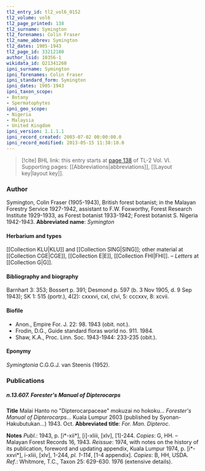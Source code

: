 ```yaml
---
tl2_entry_id: tl2_vol6_0152
tl2_volume: vol6
tl2_page_printed: 138
tl2_surname: Symington
tl2_forenames: Colin Fraser
tl2_name_abbrev: Symington
tl2_dates: 1905-1943
tl2_page_id: 33212180
author_lsid: 10356-1
wikidata_id: Q21341260
ipni_surname: Symington
ipni_forenames: Colin Fraser
ipni_standard_form: Symington
ipni_dates: 1905-1943
ipni_taxon_scope: 
- Botany
- Spermatophytes
ipni_geo_scope: 
- Nigeria
- Malaysia
- United Kingdom
ipni_version: 1.1.1.1
ipni_record_created: 2003-07-02 00:00:00.0
ipni_record_modified: 2013-05-15 11:38:10.0
---
```



> [!cite] BHL link: this entry starts at [page 138](https://www.biodiversitylibrary.org/page/33212180) of TL-2 Vol. VI.
> Supporting pages: [[Abbreviations|abbreviations]], [[Layout key|layout key]].

### Author

Symington, Colin Fraser (1905-1943), British forest botanist; in the Malayan Forestry Service 1927-1942, assistant to F.W. Foxworthy, Forest Research Institute 1929-1933, as Forest botanist 1933-1942; Forest botanist S. Nigeria 1942-1943. 
**Abbreviated name**: *Symington*

#### Herbarium and types

[[Collection KLU|KLU]] and [[Collection SING|SING]]; other material at [[Collection CGE|CGE]], [[Collection E|E]], [[Collection FHI|FHI]]. – *Letters* at [[Collection G|G]].

#### Bibliography and biography

Barnhart 3: 353; Bossert p. 391; Desmond p. 597 (b. 3 Nov 1905, d. 9 Sep 1943); SK 1: 515 (portr.), 4(2): cxxxvi, cxl, clvi, 5: cccxxv, 8: xcvii.

#### Biofile

- Anon., Empire For. J. 22: 98. 1943 (obit. not.).
- Frodin, D.G., Guide standard floras world no. 911. 1984.
- Shaw, K.A., Proc. Linn. Soc. 1943-1944: 233-235 (obit.).

#### Eponymy

*Symingtonia* C.G.G.J. van Steenis (1952).

### Publications

##### n.13.607. Forester's Manual of Dipterocarps

**Title**
Malai Hanto no "Dipterocarpaceae" mokuzai no hokoku... *Forester's Manual of Dipterocarps*... Kuala Lumpur 2603 (published by Syonan-Hakubutukan...) 1943. Oct.
**Abbreviated title**: *For. Man. Dipteroc*.

**Notes**
*Publ*.: 1943, p. \[i\*-xii\*\], \[i\]-xliii, \[xlv\], \[1\]-244. *Copies*: G, HH. – Malayan Forest Records 16, 1943.
*Reissue*: 1974, with notes on the history of its publication, foreword and updating appendix, Kuala Lumpur 1974, p. \[i\*-xxvi\*\], i-xliii, \[xlv\], 1-244, *pl. 1-114*, \[1-4 appendix\]. *Copies*: B, HH, USDA.
*Ref*.: Whitmore, T.C., Taxon 25: 629-630. 1976 (extensive details).

